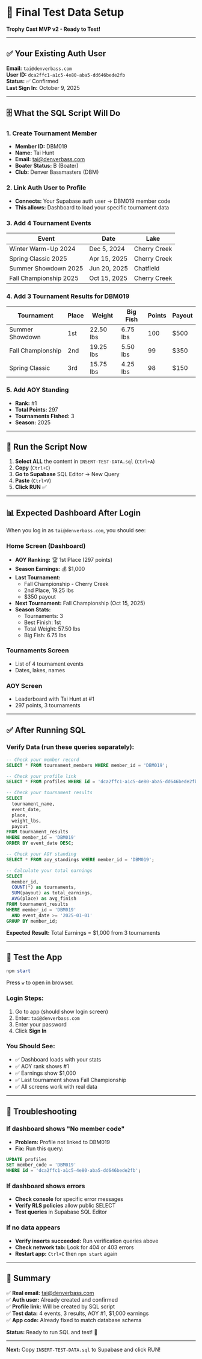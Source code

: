 # 🎯 Final Test Data Setup

**Trophy Cast MVP v2 - Ready to Test!**

---

## ✅ Your Existing Auth User

**Email:** `tai@denverbass.com`  
**User ID:** `dca2ffc1-a1c5-4e80-aba5-dd646bede2fb`  
**Status:** ✅ Confirmed  
**Last Sign In:** October 9, 2025

---

## 🗄️ What the SQL Script Will Do

### 1. Create Tournament Member
- **Member ID:** DBM019
- **Name:** Tai Hunt
- **Email:** tai@denverbass.com
- **Boater Status:** B (Boater)
- **Club:** Denver Bassmasters (DBM)

### 2. Link Auth User to Profile
- **Connects:** Your Supabase auth user → DBM019 member code
- **This allows:** Dashboard to load your specific tournament data

### 3. Add 4 Tournament Events
| Event | Date | Lake |
|-------|------|------|
| Winter Warm-Up 2024 | Dec 5, 2024 | Cherry Creek |
| Spring Classic 2025 | Apr 15, 2025 | Cherry Creek |
| Summer Showdown 2025 | Jun 20, 2025 | Chatfield |
| Fall Championship 2025 | Oct 15, 2025 | Cherry Creek |

### 4. Add 3 Tournament Results for DBM019
| Tournament | Place | Weight | Big Fish | Points | Payout |
|------------|-------|--------|----------|--------|--------|
| Summer Showdown | 1st | 22.50 lbs | 6.75 lbs | 100 | $500 |
| Fall Championship | 2nd | 19.25 lbs | 5.50 lbs | 99 | $350 |
| Spring Classic | 3rd | 15.75 lbs | 4.25 lbs | 98 | $150 |

### 5. Add AOY Standing
- **Rank:** #1
- **Total Points:** 297
- **Tournaments Fished:** 3
- **Season:** 2025

---

## 🚀 Run the Script Now

1. **Select ALL** the content in `INSERT-TEST-DATA.sql` (`Ctrl+A`)
2. **Copy** (`Ctrl+C`)
3. **Go to Supabase** SQL Editor → New Query
4. **Paste** (`Ctrl+V`)
5. **Click RUN** ✅

---

## 📊 Expected Dashboard After Login

When you log in as `tai@denverbass.com`, you should see:

### Home Screen (Dashboard)
- **AOY Ranking:** 🏆 1st Place (297 points)
- **Season Earnings:** 💰 $1,000
- **Last Tournament:** 
  - Fall Championship - Cherry Creek
  - 2nd Place, 19.25 lbs
  - $350 payout
- **Next Tournament:** Fall Championship (Oct 15, 2025)
- **Season Stats:**
  - Tournaments: 3
  - Best Finish: 1st
  - Total Weight: 57.50 lbs
  - Big Fish: 6.75 lbs

### Tournaments Screen
- List of 4 tournament events
- Dates, lakes, names

### AOY Screen
- Leaderboard with Tai Hunt at #1
- 297 points, 3 tournaments

---

## ✅ After Running SQL

### Verify Data (run these queries separately):

```sql
-- Check your member record
SELECT * FROM tournament_members WHERE member_id = 'DBM019';

-- Check your profile link
SELECT * FROM profiles WHERE id = 'dca2ffc1-a1c5-4e80-aba5-dd646bede2fb';

-- Check your tournament results
SELECT 
  tournament_name, 
  event_date, 
  place, 
  weight_lbs, 
  payout 
FROM tournament_results 
WHERE member_id = 'DBM019' 
ORDER BY event_date DESC;

-- Check your AOY standing
SELECT * FROM aoy_standings WHERE member_id = 'DBM019';

-- Calculate your total earnings
SELECT 
  member_id,
  COUNT(*) as tournaments,
  SUM(payout) as total_earnings,
  AVG(place) as avg_finish
FROM tournament_results 
WHERE member_id = 'DBM019' 
  AND event_date >= '2025-01-01'
GROUP BY member_id;
```

**Expected Result:** Total Earnings = $1,000 from 3 tournaments

---

## 🧪 Test the App

```powershell
npm start
```

Press `w` to open in browser.

### Login Steps:
1. Go to app (should show login screen)
2. Enter: `tai@denverbass.com`
3. Enter your password
4. Click **Sign In**

### You Should See:
- ✅ Dashboard loads with your stats
- ✅ AOY rank shows #1
- ✅ Earnings show $1,000
- ✅ Last tournament shows Fall Championship
- ✅ All screens work with real data

---

## 🐛 Troubleshooting

### If dashboard shows "No member code"
- **Problem:** Profile not linked to DBM019
- **Fix:** Run this query:
```sql
UPDATE profiles 
SET member_code = 'DBM019' 
WHERE id = 'dca2ffc1-a1c5-4e80-aba5-dd646bede2fb';
```

### If dashboard shows errors
- **Check console** for specific error messages
- **Verify RLS policies** allow public SELECT
- **Test queries** in Supabase SQL Editor

### If no data appears
- **Verify inserts succeeded:** Run verification queries above
- **Check network tab:** Look for 404 or 403 errors
- **Restart app:** `Ctrl+C` then `npm start` again

---

## 🎉 Summary

✅ **Real email:** tai@denverbass.com  
✅ **Auth user:** Already created and confirmed  
✅ **Profile link:** Will be created by SQL script  
✅ **Test data:** 4 events, 3 results, AOY #1, $1,000 earnings  
✅ **App code:** Already fixed to match database schema  

**Status:** Ready to run SQL and test! 🚀

---

**Next:** Copy `INSERT-TEST-DATA.sql` to Supabase and click RUN!
